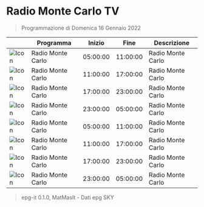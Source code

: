 # Radio Monte Carlo TV
> Programmazione di Domenica 16 Gennaio 2022

||Programma|Inizio|Fine|Descrizione|
|---|---|---|---|---|
|![Icon]()|Radio Monte Carlo|05:00:00|11:00:00|Radio Monte Carlo
|![Icon]()|Radio Monte Carlo|11:00:00|17:00:00|Radio Monte Carlo
|![Icon]()|Radio Monte Carlo|17:00:00|23:00:00|Radio Monte Carlo
|![Icon]()|Radio Monte Carlo|23:00:00|05:00:00|Radio Monte Carlo
|![Icon]()|Radio Monte Carlo|05:00:00|11:00:00|Radio Monte Carlo
|![Icon]()|Radio Monte Carlo|11:00:00|17:00:00|Radio Monte Carlo
|![Icon]()|Radio Monte Carlo|17:00:00|23:00:00|Radio Monte Carlo
|![Icon]()|Radio Monte Carlo|23:00:00|05:00:00|Radio Monte Carlo



 > epg-it 0.1.0, MatMasIt - Dati epg SKY